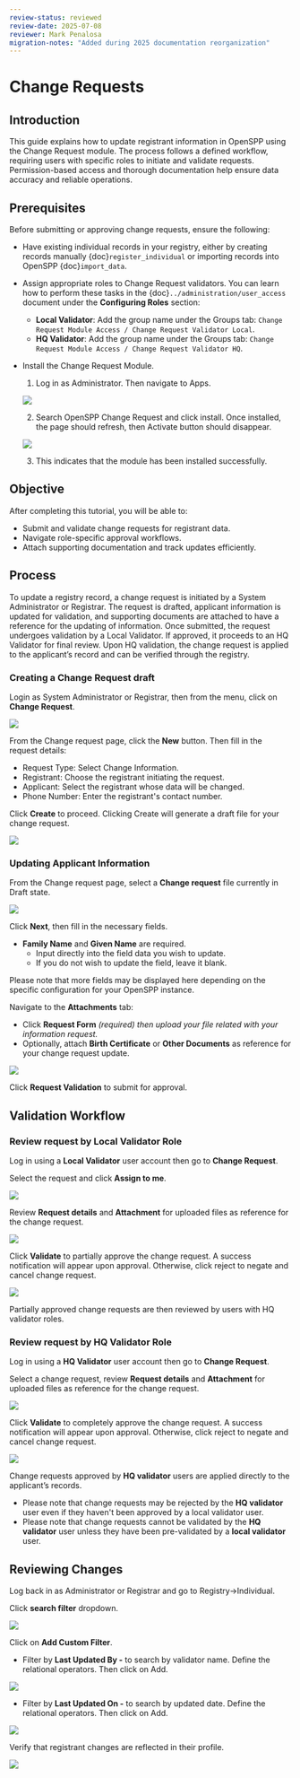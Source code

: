 ```yaml
---
review-status: reviewed
review-date: 2025-07-08
reviewer: Mark Penalosa
migration-notes: "Added during 2025 documentation reorganization"
---
```


# Change Requests

## Introduction

This guide explains how to update registrant information in OpenSPP using the Change Request module. The process follows a defined workflow, requiring users with specific roles to initiate and validate requests. Permission-based access and thorough documentation help ensure data accuracy and reliable operations.

## Prerequisites

Before submitting or approving change requests, ensure the following:
- Have existing individual records in your registry, either by creating records manually {doc}`register_individual` or importing records into OpenSPP {doc}`import_data`.
- Assign appropriate roles to Change Request validators. You can learn how to perform these tasks in the {doc}`../administration/user_access` document under the **Configuring Roles** section:
  - **Local Validator**: Add the group name under the Groups tab: `Change Request Module Access / Change Request Validator Local`.
  - **HQ Validator**: Add the group name under the Groups tab: `Change Request Module Access / Change Request Validator HQ`.
- Install the Change Request Module.
  1. Log in as Administrator. Then navigate to Apps.

    ![](using_change_request/change_request_app_menu.png)

  2. Search OpenSPP Change Request and click install. Once installed, the page should refresh, then Activate button should disappear.

    ![](using_change_request/chnage_request_install_module.png)

  3. This indicates that the module has been installed successfully.

## Objective

After completing this tutorial, you will be able to:
- Submit and validate change requests for registrant data.
- Navigate role-specific approval workflows.
- Attach supporting documentation and track updates efficiently.

## Process

To update a registry record, a change request is initiated by a System Administrator or Registrar. The request is drafted, applicant information is updated for validation, and supporting documents are attached to have a reference for the updating of information. Once submitted, the request undergoes validation by a Local Validator. If approved, it proceeds to an HQ Validator for final review. Upon HQ validation, the change request is applied to the applicant’s record and can be verified through the registry.

### Creating a Change Request draft

Login as System Administrator or Registrar, then from the menu, click on **Change Request**.

   ![](using_change_request/change_request_change_request_page.png)

From the Change request page, click the **New** button. Then fill in the request details:
- Request Type: Select Change Information.
- Registrant: Choose the registrant initiating the request.
- Applicant: Select the registrant whose data will be changed.
- Phone Number: Enter the registrant's contact number.

Click **Create** to proceed. Clicking Create will generate a draft file for your change request.

 ![](using_change_request/change_request_create_button.png)

### Updating Applicant Information

From the Change request page, select a **Change request** file currently in Draft state.

![](using_change_request/change_request_list_of_requests.png)

Click **Next**, then fill in the necessary fields.

* **Family Name** and **Given Name** are required.  
  * Input directly into the field data you wish to update.  
  * If you do not wish to update the field, leave it blank.

Please note that more fields may be displayed here depending on the specific configuration for your OpenSPP instance.

Navigate to the **Attachments** tab:

* Click **Request Form** *(required) then upload your file related with your information request.*  
* Optionally, attach **Birth Certificate** or **Other Documents** as reference for your change request update.

 ![](using_change_request/change_request_attachment_tabs.png)

Click **Request Validation** to submit for approval.

## Validation Workflow

### Review request by Local Validator Role

Log in using a **Local Validator** user account then go to **Change Request**.

Select the request and click **Assign to me**.

![](using_change_request/change_request_assign_to_local_validator.png)

Review **Request details** and **Attachment** for uploaded files as reference for the change request.

![](using_change_request/change_request_review_change_information.png)

Click **Validate** to partially approve the change request. A success notification will appear upon approval. Otherwise, click reject to negate and cancel change request.

![](using_change_request/change_request_success_partial.png)

Partially approved change requests are then reviewed by users with HQ validator roles.

### Review request by HQ Validator Role

Log in using a **HQ Validator** user account then go to **Change Request**.

Select a change request, review **Request details** and **Attachment** for uploaded files as reference for the change request.

![](using_change_request/change_request_review_change_information_as_hq.png)

Click **Validate** to completely approve the change request. A success notification will appear upon approval. Otherwise, click reject to negate and cancel change request.

![](using_change_request/change_request_success_complete.png)

Change requests approved by **HQ validator** users are applied directly to the applicant’s records.

- Please note that change requests may be rejected by the **HQ validator** user even if they haven't been approved by a local validator user.  
- Please note that change requests cannot be validated by the **HQ validator** user unless they have been pre-validated by a **local validator** user.

##  **Reviewing Changes**

Log back in as Administrator or Registrar and go to Registry→Individual.

Click **search filter** dropdown.

![](using_change_request/change_request_search_filter.png)

Click on **Add Custom Filter**.

- Filter by **Last Updated By \-**  to search by validator name. Define the relational operators. Then click on Add.  
 
 ![](using_change_request/change_request_last_updated_by.png)

- Filter by **Last Updated On \-**  to search by updated date. Define the relational operators. Then click on Add.  

![](using_change_request/change_request_last_updated_on.png)

Verify that registrant changes are reflected in their profile.

![](using_change_request/change_request_review_updated_information.png)